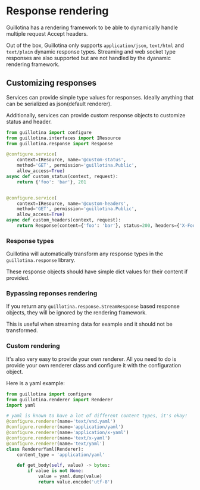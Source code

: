 # Response rendering

Guillotina has a rendering framework to be able to dynamically handle multiple
request Accept headers.

Out of the box, Guillotina only supports `application/json`, `text/html` and `text/plain`
dynamic response types. Streaming and web socket type responses are also supported
but are not handled by the dyanamic rendering framework.


## Customizing responses

Services can provide simple type values for responses. Ideally anything that can be
serialized as json(default renderer).

Additionally, services can provide custom response objects to customize status and header.


```python
from guillotina import configure
from guillotina.interfaces import IResource
from guillotina.response import Response

@configure.service(
    context=IResource, name='@custom-status',
    method='GET', permission='guillotina.Public',
    allow_access=True)
async def custom_status(context, request):
    return {'foo': 'bar'}, 201


@configure.service(
    context=IResource, name='@custom-headers',
    method='GET', permission='guillotina.Public',
    allow_access=True)
async def custom_headers(context, request):
    return Response(content={'foo': 'bar'}, status=200, headers={'X-Foobar', 'foobar'})

```


### Response types

Guillotina will automatically transform any response types in the `guillotina.response`
library.

These response objects should have simple dict values for their content if provided.


### Bypassing reponses rendering

If you return any `guillotina.response.StreamResponse` based response objects, they will be ignored by the rendering
framework.

This is useful when streaming data for example and it should not be transformed.


### Custom rendering

It's also very easy to provide your own renderer. All you need to do is provide your
own renderer class and configure it with the configuration object.

Here is a yaml example:


```python
from guillotina import configure
from guillotina.renderer import Renderer
import yaml

# yaml is known to have a lot of different content types, it's okay!
@configure.renderer(name='text/vnd.yaml')
@configure.renderer(name='application/yaml')
@configure.renderer(name='application/x-yaml')
@configure.renderer(name='text/x-yaml')
@configure.renderer(name='text/yaml')
class RendererYaml(Renderer):
    content_type = 'application/yaml'

    def get_body(self, value) -> bytes:
        if value is not None:
            value = yaml.dump(value)
            return value.encode('utf-8')
```
